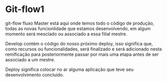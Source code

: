 # Git-flow1
git-flow fluxo
Master está aqui onde temos todo o código de produção, todas as novas funcionlidade que estamos desenvolvendo, em algum momento será mesclado ou associado a essa filial mestre.

Develop contém o código do nosso próximo deploy, isso significa que, como recursos ou funcionalidades, será finalizado e será adicionado nesta remificação para posteriormente passar por mais uma etapa antes de ser associado a um mestre.


Deploy significa colocar no ar alguma aplicação que teve seu desenvolvimento concluído.